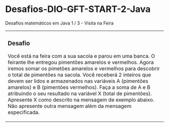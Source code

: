 # Desafios-DIO-GFT-START-2-Java

<html>
  <head>
  </head>
  <body>
    <caption>Desafios matemáticos em Java 1 / 3 - Visita na Feira</caption>
    <table>
      <tr><td>
        <h3>Desafio</h3>
<p>Você está na feira com a sua sacola e parou em uma banca. O feirante lhe entregou pimentões amarelos e vermelhos. Agora iremos somar os pimetões amarelos e vermelhos para descobrir o total de pimentões na sacola.  Você receberá 2 inteiros que devem ser lidos e armazenados nas variáveis A (pimentões amarelos) e B (pimentões vermelhos). Faça a soma de A e B atribuindo o seu resultado na variável X (total de pimentões). Apresente X como descrito na mensagem de exemplo abaixo. Não apresente outra mensagem além da mensagem especificada.</p>
        </td></tr>
    </table>
  </body>
  </html>
